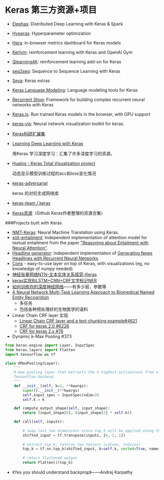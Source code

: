 # Keras 第三方资源+项目

- [Elephas](https://github.com/maxpumperla/elephas): Distributed Deep Learning with Keras & Spark

- [Hyperas](https://github.com/maxpumperla/hyperas): Hyperparameter optimization

- [Hera](https://github.com/jakebian/hera): in-browser metrics dashboard for Keras models

- [Kerlym](https://github.com/osh/kerlym): reinforcement learning with Keras and OpenAI Gym

- [Qlearning4K](https://github.com/farizrahman4u/qlearning4k): reinforcement learning add-on for Keras

- [seq2seq](https://github.com/farizrahman4u/seq2seq): Sequence to Sequence Learning with Keras

- [Seya](https://github.com/EderSantana/seya): Keras extras

- [Keras Language Modeling](https://github.com/codekansas/keras-language-modeling): Language modeling tools for Keras

- [Recurrent Shop](https://github.com/datalogai/recurrentshop): Framework for building complex recurrent neural networks with Keras

- [Keras.js](https://github.com/transcranial/keras-js): Run trained Keras models in the browser, with GPU support

- [keras-vis](https://github.com/raghakot/keras-vis): Neural network visualization toolkit for keras.

- [Keras科研扩展集](http://t.cn/R9AXSK5)

- [Learning Deep Learning with Keras](http://t.cn/RXs9LXM)

  用Keras 学习深度学习：汇集了许多深度学习的资源。

- [Hualos - Keras Total Visualization project](https://github.com/fchollet/hualos)

  动态显示模型训练过程的acc和loss变化情况

- [keras-adversarial](https://github.com/bstriner/keras-adversarial)

  keras 的对抗生成网络库

- [keras-team / keras](https://github.com/ningshixian?page=3&tab=stars)

- ​[Keras资源](https://github.com/fchollet/keras-resources)（Github Keras作者整理的资源合集）



###Projects built with Keras

- [NMT-Keras](https://github.com/lvapeab/nmt-keras): Neural Machine Translation using Keras.
- [snli-entailment](https://github.com/shyamupa/snli-entailment): Independent implementation of attention model for textual entailment from the paper ["Reasoning about Entailment with Neural Attention"](http://arxiv.org/abs/1509.06664).
- [Headline generator](https://github.com/udibr/headlines): independent implementation of [Generating News Headlines with Recurrent Neural Networks](http://arxiv.org/abs/1512.01712)
- [Conx](https://conx.readthedocs.io/) - easy-to-use layer on top of Keras, with visualizations (eg, no knowledge of numpy needed)
- [神经张量网络NTN-文本实体关系探究-Keras](http://deeplearn-ai.com/2017/11/21/neural-tensor-network-exploring-relations-among-text-entities/?i=2)
- [keras实现BiLSTM+CNN+CRF文字标记NER](http://blog.csdn.net/xinfeng2005/article/details/78485748)
- [如何训练你的深度神经网络](https://rishy.github.io/ml/2017/01/05/how-to-train-your-dnn/)——有多少层，参数等
- [A Neural Network Multi-Task Learning Approach to Biomedical Named Entity Recognition](https://github.com/cambridgeltl/MTL-Bioinformatics-2016)
  - 多任务
  - 包括各种预处理好的生物医学的语料
- Linear Chain CRF layer 实现
  - [Linear Chain CRF layer and a text chunking example#4621](https://github.com/pressrelations/keras/blob/98b2bb152b8d472150a3fc4f91396ce7f767bed9/keras/layers/crf.py)
  - [CRF for keras 2.0 #6226](https://github.com/fchollet/keras/pull/6226/commits/8c10628875a8190a7eab596fcf524a7dff346366)
  - [CRF for keras 2.x #76](https://github.com/farizrahman4u/keras-contrib/pull/76/files/3256eec4c113cbc6709b7cce3bd0edaca7cd3730#diff-907aee041113980abb723685f90356fb)
- Dynamic k-Max Pooling #373

```python
from keras.engine import Layer, InputSpec
from keras.layers import Flatten
import tensorflow as tf

class KMaxPooling(Layer):
    """
    K-max pooling layer that extracts the k-highest activations from a sequence (2nd dimension).
    TensorFlow backend.
    """
    def __init__(self, k=1, **kwargs):
        super().__init__(**kwargs)
        self.input_spec = InputSpec(ndim=3)
        self.k = k

    def compute_output_shape(self, input_shape):
        return (input_shape[0], (input_shape[2] * self.k))

    def call(self, inputs):
        
        # swap last two dimensions since top_k will be applied along the last dimension
        shifted_input = tf.transpose(inputs, [0, 2, 1])
        
        # extract top_k, returns two tensors [values, indices]
        top_k = tf.nn.top_k(shifted_input, k=self.k, sorted=True, name=None)[0]
        
        # return flattened output
        return Flatten()(top_k)
```

- 《Yes you should understand backprop》——Andrej Karpathy

